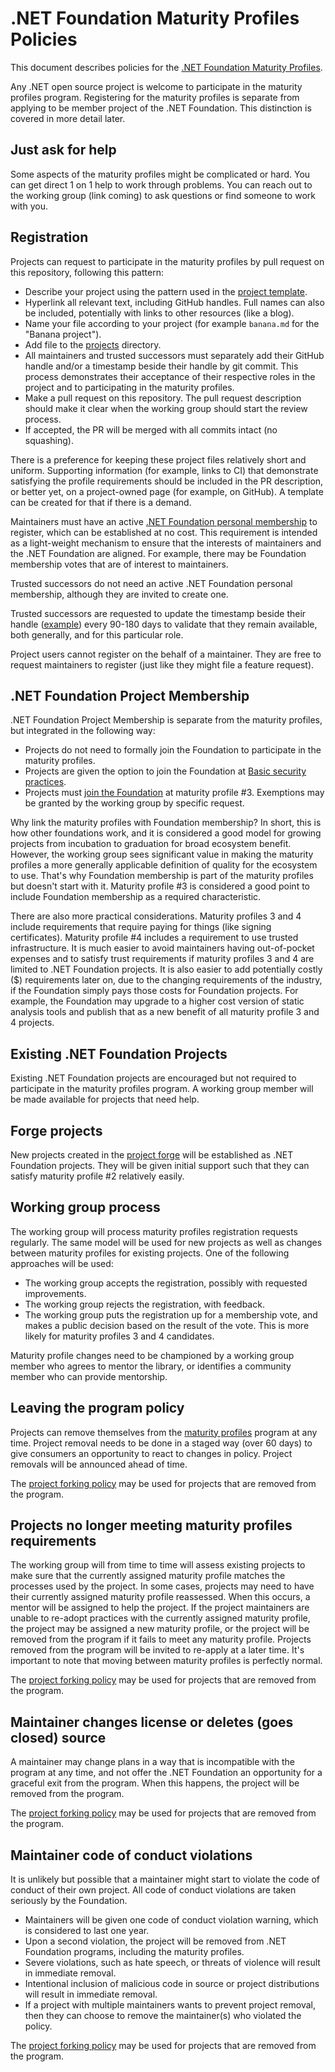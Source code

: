 # .NET Foundation Maturity Profiles Policies

This document describes policies for the [.NET Foundation Maturity Profiles](maturity-profiles.md).

Any .NET open source project is welcome to participate in the maturity profiles program. Registering for the maturity profiles is separate from applying to be member project of the .NET Foundation. This distinction is covered in more detail later.

## Just ask for help

Some aspects of the maturity profiles might be complicated or hard. You can get direct 1 on 1 help to work through problems. You can reach out to the working group (link coming) to ask questions or find someone to work with you.

## Registration

Projects can request to participate in the maturity profiles by pull request on this repository, following this pattern:

* Describe your project using the pattern used in the [project template](projects/_sample.md).
* Hyperlink all relevant text, including GitHub handles. Full names can also be included, potentially with links to other resources (like a blog).
* Name your file according to your project (for example `banana.md` for the "Banana project").
* Add file to the [projects](https://github.com/dotnet/foundation/tree/master/projects) directory.
* All maintainers and trusted successors must separately add their GitHub handle and/or a timestamp beside their handle by git commit. This process demonstrates their acceptance of their respective roles in the project and to participating in the maturity profiles.
* Make a pull request on this repository. The pull request description should make it clear when the working group should start the review process.
* If accepted, the PR will be merged with all commits intact (no squashing).

There is a preference for keeping these project files relatively short and uniform. Supporting information (for example, links to CI) that demonstrate satisfying the profile requirements should be included in the PR description, or better yet, on a project-owned page (for example, on GitHub). A template can be created for that if there is a demand.

Maintainers must have an active [.NET Foundation personal membership](https://dotnetfoundation.org/become-a-member) to register, which can be established at no cost. This requirement is intended as a light-weight mechanism to ensure that the interests of maintainers and the .NET Foundation are aligned. For example, there may be Foundation membership votes that are of interest to maintainers.

Trusted successors do not need an active .NET Foundation personal membership, although they are invited to create one.

Trusted successors are requested to update the timestamp beside their handle ([example](projects/_sample.md#trusted-successors)) every 90-180 days to validate that they remain available, both generally, and for this particular role.

Project users cannot register on the behalf of a maintainer. They are free to request maintainers to register (just like they might file a feature request).

## .NET Foundation Project Membership

.NET Foundation Project Membership is separate from the maturity profiles, but integrated in the following way:

* Projects do not need to formally join the Foundation to participate in the maturity profiles.
* Projects are given the option to join the Foundation at [Basic security practices](maturity-profiles.md#Basic-security-practices).
* Projects must [join the Foundation](https://github.com/dotnet/foundation/blob/master/guidance/new-projects.md) at maturity profile #3. Exemptions may be granted by the working group by specific request.

Why link the maturity profiles with Foundation membership? In short, this is how other foundations work, and it is considered a good model for growing projects from incubation to graduation for broad ecosystem benefit. However, the working group sees significant value in making the maturity profiles a more generally applicable definition of quality for the ecosystem to use. That's why Foundation membership is part of the maturity profiles but doesn't start with it. Maturity profile #3 is considered a good point to include Foundation membership as a required characteristic.

There are also more practical considerations. Maturity profiles 3 and 4 include requirements that require paying for things (like signing certificates). Maturity profile #4 includes a requirement to use trusted infrastructure. It is much easier to avoid maintainers having out-of-pocket expenses and to satisfy trust requirements if maturity profiles 3 and 4 are limited to .NET Foundation projects. It is also easier to add potentially costly ($) requirements later on, due to the changing requirements of the industry, if the Foundation simply pays those costs for Foundation projects. For example, the Foundation may upgrade to a higher cost version of static analysis tools and publish that as a new benefit of all maturity profile 3 and 4 projects.

## Existing .NET Foundation Projects

Existing .NET Foundation projects are encouraged but not required to participate in the maturity profiles program. A working group member will be made available for projects that need help.

## Forge projects

New projects created in the [project forge](README.md#proposal-project-forge) will be established as .NET Foundation projects. They will be given initial support such that they can satisfy maturity profile #2 relatively easily.

## Working group process

The working group will process maturity profiles registration requests regularly. The same model will be used for new projects as well as changes between maturity profiles for existing projects. One of the following approaches will be used:

* The working group accepts the registration, possibly with requested improvements.
* The working group rejects the registration, with feedback.
* The working group puts the registration up for a membership vote, and makes a public decision based on the result of the vote. This is more likely for maturity profiles 3 and 4 candidates.

Maturity profile changes need to be championed by a working group member who agrees to mentor the library, or identifies a community member who can provide mentorship.

## Leaving the program policy

Projects can remove themselves from the [maturity profiles](maturity-profiles.md) program at any time. Project removal needs to be done in a staged way (over 60 days) to give consumers an opportunity to react to changes in policy. Project removals will be announced ahead of time.

The [project forking policy](project-continuation-policies.md#project-forking-policy) may be used for projects that are removed from the program.

## Projects no longer meeting maturity profiles requirements

The working group will from time to time will assess existing projects to make sure that the currently assigned maturity profile matches the processes used by the project. In some cases, projects may need to have their currently assigned maturity profile reassessed. When this occurs, a mentor will be assigned to help the project. If the project maintainers are unable to re-adopt practices with the currently assigned maturity profile, the project may be assigned a new maturity profile, or the project will be removed from the program if it fails to meet any maturity profile. Projects removed from the program will be invited to re-apply at a later time. It's important to note that moving between maturity profiles is perfectly normal.

The [project forking policy](project-continuation-policies.md#project-forking-policy) may be used for projects that are removed from the program.

## Maintainer changes license or deletes (goes closed) source

A maintainer may change plans in a way that is incompatible with the program at any time, and not offer the .NET Foundation an opportunity for a graceful exit from the program. When this happens, the project will be removed from the program.

The [project forking policy](project-continuation-policies.md#project-forking-policy) may be used for projects that are removed from the program.

## Maintainer code of conduct violations

It is unlikely but possible that a maintainer might start to violate the code of conduct of their own project. All code of conduct violations are taken seriously by the Foundation.

* Maintainers will be given one code of conduct violation warning, which is considered to last one year.
* Upon a second violation, the project will be removed from .NET Foundation programs, including the maturity profiles.
* Severe violations, such as hate speech, or threats of violence will result in immediate removal.
* Intentional inclusion of malicious code in source or project distributions will result in immediate removal.
* If a project with multiple maintainers wants to prevent project removal, then they can choose to remove the maintainer(s) who violated the policy.

The [project forking policy](project-continuation-policies.md#project-forking-policy) may be used for projects that are removed from the program.

